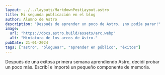 ```yaml
---
layout: ../../layouts/MarkdownPostLayout.astro
title: Mi segunda publicación en el blog
author: Alumno de Astro
description: "Después de aprender un poco de Astro, ¡no podía parar!"
image:
  url: "https://docs.astro.build/assets/arc.webp"
  alt: "Miniatura de los arcos de Astro."
pubDate: 21-01-2024
tags: ["astro", "bloguear", "aprender en público", "éxitos"]
---
```


Después de una exitosa primera semana aprendiendo Astro, decidí probar un poco más. Escribí e importé un pequeño componente de memoria.
